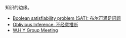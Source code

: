 知识的边缘。

<!-- - [Archive](research/archive.md) -->
- [Boolean satisfiability problem (SAT): 布尔可满足问题](research/SAT-note.md.md)
- [Oblivious Inference: 不经意推断](research/oblivious-inference.md)
- [W.H.Y Group Meeting](why/README.md)